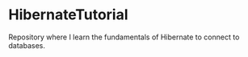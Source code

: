 # HibernateTutorial
Repository where I learn the fundamentals of Hibernate to connect to databases.
